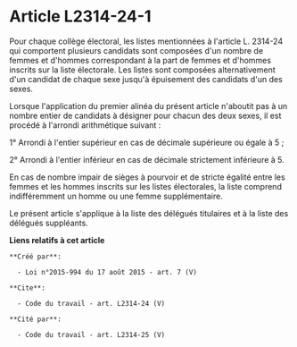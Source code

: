 # Article L2314-24-1

Pour chaque collège électoral, les listes mentionnées à l'article L. 2314-24 qui comportent plusieurs candidats sont
composées d'un nombre de femmes et d'hommes correspondant à la part de femmes et d'hommes inscrits sur la liste électorale.
Les listes sont composées alternativement d'un candidat de chaque sexe jusqu'à épuisement des candidats d'un des sexes. 

Lorsque l'application du premier alinéa du présent article n'aboutit pas à un nombre entier de candidats à désigner pour
chacun des deux sexes, il est procédé à l'arrondi arithmétique suivant : 

1° Arrondi à l'entier supérieur en cas de décimale supérieure ou égale à 5 ; 

2° Arrondi à l'entier inférieur en cas de décimale strictement inférieure à 5. 

En cas de nombre impair de sièges à pourvoir et de stricte égalité entre les femmes et les hommes inscrits sur les listes
électorales, la liste comprend indifféremment un homme ou une femme supplémentaire. 

Le présent article s'applique à la liste des délégués titulaires et à la liste des délégués suppléants.

**Liens relatifs à cet article**

	**Créé par**:

	  - Loi n°2015-994 du 17 août 2015 - art. 7 (V)

	**Cite**:

	  - Code du travail - art. L2314-24 (V)

	**Cité par**:

	  - Code du travail - art. L2314-25 (V)
